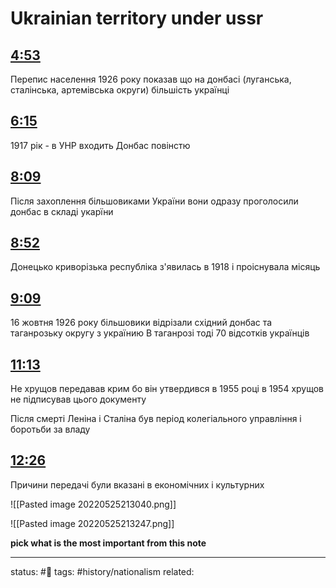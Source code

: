 
# Ukrainian territory under ussr
<!-- Generated by <a href="https://www.yinote.co/#installation">YiNote</a> -->

## [4:53](https://www.youtube.com/channel/UCXx3yVx9paWJ-BLZVqQ8CRQ?t=293)

Перепис населення 1926 року показав що на донбасі (луганська, сталінська, артемівська округи) більшість українці

## [6:15](https://www.youtube.com/channel/UCXx3yVx9paWJ-BLZVqQ8CRQ?t=375)

1917 рік - в УНР входить Донбас повінстю

## [8:09](https://www.youtube.com/channel/UCXx3yVx9paWJ-BLZVqQ8CRQ?t=489)

Після захоплення більшовиками України вони одразу проголосили донбас в складі укарїни

## [8:52](https://www.youtube.com/channel/UCXx3yVx9paWJ-BLZVqQ8CRQ?t=532)

Донецько криворізька республіка з'явилась в 1918 і проіснувала місяць

## [9:09](https://www.youtube.com/channel/UCXx3yVx9paWJ-BLZVqQ8CRQ?t=549)

16 жовтня 1926 року більшовики відрізали східний донбас та таганрозьку округу з українию В таганрозі тоді 70 відсотків українців

## [11:13](https://www.youtube.com/channel/UCXx3yVx9paWJ-BLZVqQ8CRQ?t=673)

Нe хрущов передавав крим бо він утвердився в 1955 році
в 1954 хрущов не підписував цього документу

Після смерті Леніна і Сталіна був період колегіального управління і боротьби за владу

## [12:26](https://www.youtube.com/channel/UCXx3yVx9paWJ-BLZVqQ8CRQ?t=746)

Причини передачі були вказані в економічних і культурних 


![[Pasted image 20220525213040.png]]

![[Pasted image 20220525213247.png]]

**pick what is the most important from this note**

---
status: #🌱
tags: #history/nationalism 
related: 